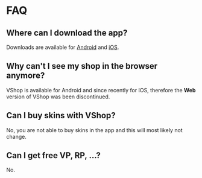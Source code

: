 # FAQ

## Where can I download the app?

Downloads are available for [Android](https://play.google.com/store/apps/details?id=dev.vasc.vshop) and [iOS](https://apps.apple.com/us/app/vshop-for-valorant/id1636765187).

## Why can't I see my shop in the browser anymore?

VShop is available for Android and since recently for IOS, therefore the **Web** version of VShop was been discontinued.

## Can I buy skins with VShop?

No, you are not able to buy skins in the app and this will most likely not change.

## Can I get free VP, RP, ...?

No.
